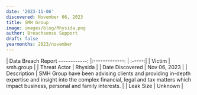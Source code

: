 ```yaml
---
date: '2023-11-06'
discovered: November 06, 2023
title: SMH Group
image: images/blog/Rhysida.png
author: Breachsense Support
draft: false
yearmonths: 2023/november
---
```



| Data Breach Report
------------:     |:-------------:    | :-----:|
| Victim      | smh.group      | 
| Threat Actor      | Rhysida      | 
| Date Discovered      | Nov 06, 2023      | 
| Description      | SMH Group have been advising clients and providing in-depth expertise and insight into the complex financial, legal and tax matters which impact business, personal and family interests.      | 
| Leak Size      | Unknown      | 

